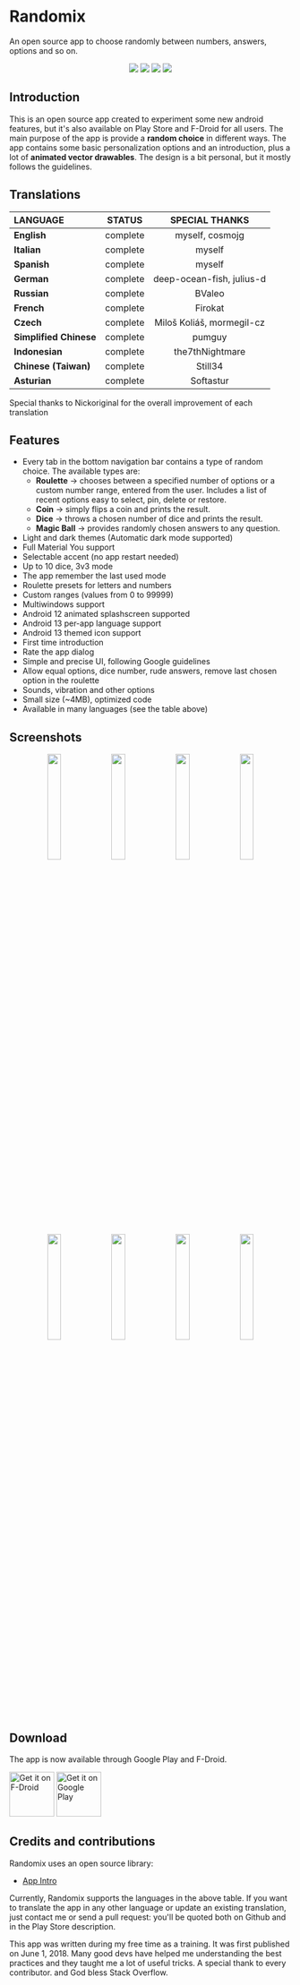 # Randomix

An open source app to choose randomly between numbers, answers, options and so on.

<p align='center'>
  <a href='https://github.com/m-i-n-a-r/randomix/blob/master/LICENSE.md'><img src='https://img.shields.io/cocoapods/l/AFNetworking.svg'/></a>
  <img src='https://img.shields.io/github/v/release/m-i-n-a-r/randomix'/>
	<img src='https://img.shields.io/badge/status-released-success'/>
	<img src='https://img.shields.io/badge/-translations%20needed!-yellow'/>
</p>

## Introduction
This is an open source app created to experiment some new android features, but it's also available on Play Store and F-Droid for all users.
The main purpose of the app is provide a **random choice** in different ways. The app contains some basic personalization options and an introduction, plus a lot of **animated vector drawables**. The design is a bit personal, but it mostly follows the guidelines.

## Translations

| LANGUAGE              | STATUS   | SPECIAL THANKS           |
|:----------------------|:--------:|:------------------------:|
| **English**           | complete | myself, cosmojg          |
| **Italian**           | complete | myself                   |
| **Spanish**           | complete | myself                   |
| **German**            | complete | deep-ocean-fish, julius-d|
| **Russian**           | complete | BValeo                   |
| **French**            | complete | Firokat                  |
| **Czech**             | complete | Miloš Koliáš, mormegil-cz|
| **Simplified Chinese**| complete | pumguy                   |
| **Indonesian**        | complete | the7thNightmare          |
| **Chinese (Taiwan)**  | complete | Still34                  |
| **Asturian**          | complete | Softastur                |

Special thanks to Nickoriginal for the overall improvement of each translation

## Features
- Every tab in the bottom navigation bar contains a type of random choice. The available types are:
  - **Roulette** -> chooses between a specified number of options or a custom number range, entered from the user. Includes a list of recent options easy to select, pin, delete or restore.
  - **Coin** -> simply flips a coin and prints the result.
  - **Dice** -> throws a chosen number of dice and prints the result.
  - **Magic Ball** -> provides randomly chosen answers to any question.
- Light and dark themes (Automatic dark mode supported)
- Full Material You support
- Selectable accent (no app restart needed)
- Up to 10 dice, 3v3 mode
- The app remember the last used mode
- Roulette presets for letters and numbers
- Custom ranges (values from 0 to 99999)
- Multiwindows support
- Android 12 animated splashscreen supported
- Android 13 per-app language support
- Android 13 themed icon support
- First time introduction
- Rate the app dialog
- Simple and precise UI, following Google guidelines
- Allow equal options, dice number, rude answers, remove last chosen option in the roulette
- Sounds, vibration and other options
- Small size (~4MB), optimized code
- Available in many languages (see the table above)

## Screenshots
<p align='center'>
  <img src='https://i.imgur.com/GrUTxZ8.png' width='22%'/>
  <img src='https://i.imgur.com/NKChsm2.png' width='22%'/>
  <img src='https://i.imgur.com/cvPcNxj.png' width='22%'/>
  <img src='https://i.imgur.com/YUVUGvI.png' width='22%'/>
  <img src='https://i.imgur.com/g4UxqVV.png' width='22%'/>
  <img src='https://i.imgur.com/2SFjrLG.png' width='22%'/>
  <img src='https://i.imgur.com/eclCXiC.png' width='22%'/>
  <img src='https://i.imgur.com/Ps0Frge.png' width='22%'/>
</p>

## Download
The app is now available through Google Play and F-Droid.


[<img src="https://fdroid.gitlab.io/artwork/badge/get-it-on.png"
     alt="Get it on F-Droid"
     height="80">](https://f-droid.org/packages/com.minar.randomix/)
[<img src="https://play.google.com/intl/en_us/badges/images/generic/en-play-badge.png"
     alt="Get it on Google Play"
     height="80">](https://play.google.com/store/apps/details?id=com.minar.randomix)

## Credits and contributions
Randomix uses an open source library:
- [App Intro](https://github.com/AppIntro/AppIntro)

Currently, Randomix supports the languages in the above table. If you want to translate the app in any other language or update an existing translation, just contact me or send a pull request: you'll be quoted both on Github and in the Play Store description.

This app was written during my free time as a training. It was first published on June 1, 2018. Many good devs have helped me understanding the best practices and they taught me a lot of useful tricks. A special thank to every contributor. and God bless Stack Overflow.
